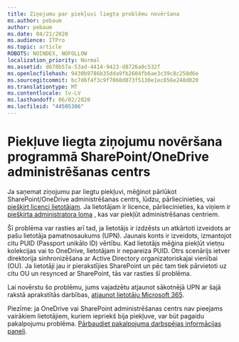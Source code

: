 ```yaml
---
title: Ziņojumu par piekļuvi liegta problēmu novēršana
ms.author: pebaum
author: pebaum
ms.date: 04/21/2020
ms.audience: ITPro
ms.topic: article
ROBOTS: NOINDEX, NOFOLLOW
localization_priority: Normal
ms.assetid: d678b57a-53ad-4414-9423-d8726a0c532f
ms.openlocfilehash: 9430b9786b35dda9fb2604fb6ae3c39c8c258d6e
ms.sourcegitcommit: bc7d6f4f3c9f7060d073f5130e1ec856e248d020
ms.translationtype: MT
ms.contentlocale: lv-LV
ms.lasthandoff: 06/02/2020
ms.locfileid: "44505386"
---
```

# <a name="troubleshoot-access-denied-messages-in-sharepointonedrive-admin-center"></a>Piekļuve liegta ziņojumu novēršana programmā SharePoint/OneDrive administrēšanas centrs

Ja saņemat ziņojumu par liegtu piekļuvi, mēģinot pārlūkot SharePoint/OneDrive administrēšanas centrs, lūdzu, pārliecinieties, vai [piešķirt licenci lietotājam](https://docs.microsoft.com/microsoft-365/admin/add-users/add-users). Ja lietotājam ir licence, pārliecinieties, ka viņiem ir [piešķirta administratora loma](hhttps://docs.microsoft.com/microsoft-365/admin/add-users/about-admin-roles) , kas var piekļūt administrēšanas centriem.

Šī problēma var rasties arī tad, ja lietotājs ir izdzēsts un atkārtoti izveidots ar pašu lietotāja pamatnosaukums (UPN). Jaunais konts ir izveidots, izmantojot citu PUID (Passport unikālo ID) vērtību. Kad lietotājs mēģina piekļūt vietņu kolekcijas vai to OneDrive, lietotājam ir nepareiza PUID. Otrs scenārijs ietver direktorija sinhronizēšana ar Active Directory organizatoriskajai vienībai (OU). Ja lietotāji jau ir pierakstījies SharePoint un pēc tam tiek pārvietoti uz citu OU un resynced ar SharePoint, tās var rasties šī problēma.

Lai novērstu šo problēmu, jums vajadzētu atjaunot sākotnējā UPN ar šajā rakstā aprakstītās darbības, [atjaunot lietotāju Microsoft 365](https://docs.microsoft.com/microsoft-365/admin/add-users/restore-user).

Piezīme: ja OneDrive vai SharePoint administrēšanas centrs nav pieejams vairākiem lietotājiem, kuriem iepriekš bija piekļuve, var būt pagaidu pakalpojumu problēma.  [Pārbaudiet pakalpojuma darbspējas informācijas paneli](https://portal.office.com/adminportal/home#/servicehealth).


